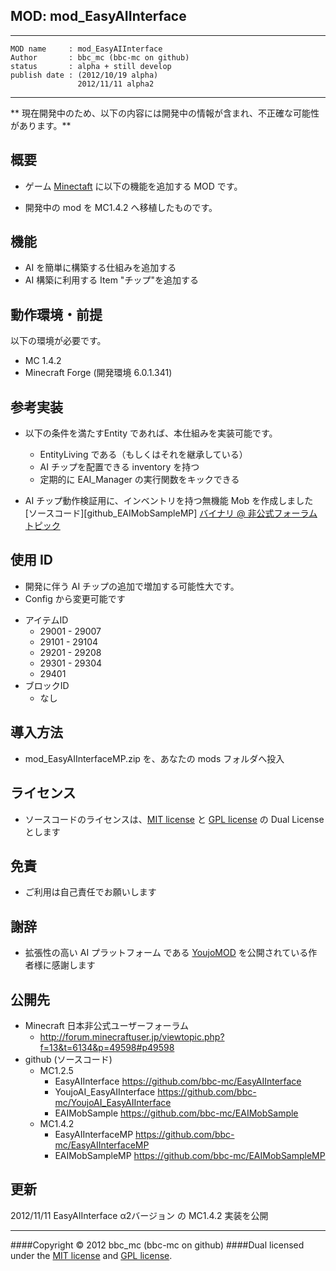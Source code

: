 MOD: mod_EasyAIInterface
----

----
    MOD name     : mod_EasyAIInterface
    Author       : bbc_mc (bbc-mc on github)
    status       : alpha + still develop
    publish date : (2012/10/19 alpha)
                   2012/11/11 alpha2
----
** 現在開発中のため、以下の内容には開発中の情報が含まれ、不正確な可能性があります。**

## 概要

 - ゲーム [Minectaft](http://www.mojang.com/) に以下の機能を追加する MOD です。

 - 開発中の mod を MC1.4.2 へ移植したものです。

## 機能

 - AI を簡単に構築する仕組みを追加する
 - AI 構築に利用する Item "チップ"を追加する

## 動作環境・前提

以下の環境が必要です。

  + MC 1.4.2
  + Minecraft Forge (開発環境 6.0.1.341)

## 参考実装
  + 以下の条件を満たすEntity であれば、本仕組みを実装可能です。
    + EntityLiving である（もしくはそれを継承している）
    + AI チップを配置できる inventory を持つ
    + 定期的に EAI_Manager の実行関数をキックできる

  + AI チップ動作検証用に、インベントリを持つ無機能 Mob を作成しました
    [ソースコード][github_EAIMobSampleMP]
    [バイナリ @ 非公式フォーラム トピック][topic]

## 使用 ID

 - 開発に伴う AI チップの追加で増加する可能性大です。
 - Config から変更可能です

+ アイテムID
  + 29001 - 29007
  + 29101 - 29104
  + 29201 - 29208
  + 29301 - 29304
  + 29401
+ ブロックID
  + なし

## 導入方法

 - mod_EasyAIInterfaceMP.zip を、あなたの mods フォルダへ投入

## ライセンス

  - ソースコードのライセンスは、[MIT license][MIT] と [GPL license][GPL] の Dual License とします

## 免責

  - ご利用は自己責任でお願いします

## 謝辞

  - 拡張性の高い AI プラットフォーム である [YoujoMOD] を公開されている作者様に感謝します

## 公開先

  - Minecraft 日本非公式ユーザーフォーラム
    - <http://forum.minecraftuser.jp/viewtopic.php?f=13&t=6134&p=49598#p49598>
  - github (ソースコード)
    - MC1.2.5
      - EasyAIInterface
        <https://github.com/bbc-mc/EasyAIInterface>
      - YoujoAI_EasyAIInterface
        <https://github.com/bbc-mc/YoujoAI_EasyAIInterface>
      - EAIMobSample
        <https://github.com/bbc-mc/EAIMobSample>
    - MC1.4.2
      - EasyAIInterfaceMP
        <https://github.com/bbc-mc/EasyAIInterfaceMP>
      - EAIMobSampleMP
        <https://github.com/bbc-mc/EAIMobSampleMP>

## 更新
  2012/11/11
        EasyAIInterface α2バージョン の MC1.4.2 実装を公開

----------
####Copyright &copy; 2012 bbc_mc (bbc-mc on github)
####Dual licensed under the [MIT license][MIT] and [GPL license][GPL].

[MIT]: http://www.opensource.org/licenses/mit-license.php
[GPL]: http://www.gnu.org/licenses/gpl.html
[YoujoMOD]: http://forum.minecraftuser.jp/viewtopic.php?f=13&t=2816#p20049
[topic]: http://forum.minecraftuser.jp/viewtopic.php?f=13&t=6134&p=49598#p49598
[github_EAI]: https://github.com/bbc-mc/EasyAIInterface
[github_EAIMP]: https://github.com/bbc-mc/EasyAIInterfaceMP
[github_EAIMobSample]: https://github.com/bbc-mc/EAIMobSample
[github_YoujoAI]: https://github.com/bbc-mc/YoujoAI_EasyAIInterface

